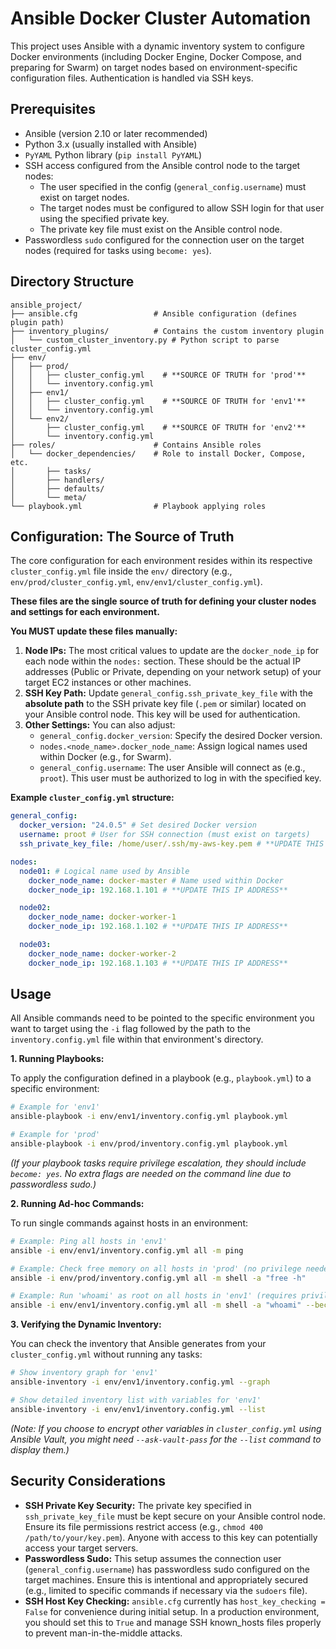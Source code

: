 # Ansible Docker Cluster Automation

This project uses Ansible with a dynamic inventory system to configure Docker environments (including Docker Engine, Docker Compose, and preparing for Swarm) on target nodes based on environment-specific configuration files. Authentication is handled via SSH keys.

## Prerequisites

- Ansible (version 2.10 or later recommended)
- Python 3.x (usually installed with Ansible)
- `PyYAML` Python library (`pip install PyYAML`)
- SSH access configured from the Ansible control node to the target nodes:
    - The user specified in the config (`general_config.username`) must exist on target nodes.
    - The target nodes must be configured to allow SSH login for that user using the specified private key.
    - The private key file must exist on the Ansible control node.
- Passwordless `sudo` configured for the connection user on the target nodes (required for tasks using `become: yes`).

## Directory Structure

```
ansible_project/
├── ansible.cfg                 # Ansible configuration (defines plugin path)
├── inventory_plugins/          # Contains the custom inventory plugin
│   └── custom_cluster_inventory.py # Python script to parse cluster_config.yml
├── env/
│   ├── prod/
│   │   ├── cluster_config.yml    # **SOURCE OF TRUTH for 'prod'**
│   │   └── inventory.config.yml
│   ├── env1/
│   │   ├── cluster_config.yml    # **SOURCE OF TRUTH for 'env1'**
│   │   └── inventory.config.yml
│   └── env2/
│       ├── cluster_config.yml    # **SOURCE OF TRUTH for 'env2'**
│       └── inventory.config.yml
├── roles/                      # Contains Ansible roles
│   └── docker_dependencies/    # Role to install Docker, Compose, etc.
│       ├── tasks/
│       ├── handlers/
│       ├── defaults/
│       └── meta/
└── playbook.yml                # Playbook applying roles
```

## Configuration: The Source of Truth

The core configuration for each environment resides within its respective `cluster_config.yml` file inside the `env/` directory (e.g., `env/prod/cluster_config.yml`, `env/env1/cluster_config.yml`).

**These files are the single source of truth for defining your cluster nodes and settings for each environment.**

**You MUST update these files manually:**

1.  **Node IPs:** The most critical values to update are the `docker_node_ip` for each node within the `nodes:` section. These should be the actual IP addresses (Public or Private, depending on your network setup) of your target EC2 instances or other machines.
2.  **SSH Key Path:** Update `general_config.ssh_private_key_file` with the **absolute path** to the SSH private key file (`.pem` or similar) located on your Ansible control node. This key will be used for authentication.
3.  **Other Settings:** You can also adjust:
    - `general_config.docker_version`: Specify the desired Docker version.
    - `nodes.<node_name>.docker_node_name`: Assign logical names used within Docker (e.g., for Swarm).
    - `general_config.username`: The user Ansible will connect as (e.g., `proot`). This user must be authorized to log in with the specified key.

**Example `cluster_config.yml` structure:**

```yaml
general_config:
  docker_version: "24.0.5" # Set desired Docker version
  username: proot # User for SSH connection (must exist on targets)
  ssh_private_key_file: /home/user/.ssh/my-aws-key.pem # **UPDATE THIS ABSOLUTE PATH**

nodes:
  node01: # Logical name used by Ansible
    docker_node_name: docker-master # Name used within Docker
    docker_node_ip: 192.168.1.101 # **UPDATE THIS IP ADDRESS**

  node02:
    docker_node_name: docker-worker-1
    docker_node_ip: 192.168.1.102 # **UPDATE THIS IP ADDRESS**

  node03:
    docker_node_name: docker-worker-2
    docker_node_ip: 192.168.1.103 # **UPDATE THIS IP ADDRESS**
```

## Usage

All Ansible commands need to be pointed to the specific environment you want to target using the `-i` flag followed by the path to the `inventory.config.yml` file within that environment's directory.


**1. Running Playbooks:**

To apply the configuration defined in a playbook (e.g., `playbook.yml`) to a specific environment:

```bash
# Example for 'env1'
ansible-playbook -i env/env1/inventory.config.yml playbook.yml

# Example for 'prod'
ansible-playbook -i env/prod/inventory.config.yml playbook.yml
```
*(If your playbook tasks require privilege escalation, they should include `become: yes`. No extra flags are needed on the command line due to passwordless sudo.)*

**2. Running Ad-hoc Commands:**

To run single commands against hosts in an environment:

```bash
# Example: Ping all hosts in 'env1'
ansible -i env/env1/inventory.config.yml all -m ping

# Example: Check free memory on all hosts in 'prod' (no privilege needed)
ansible -i env/prod/inventory.config.yml all -m shell -a "free -h"

# Example: Run 'whoami' as root on all hosts in 'env1' (requires privilege)
ansible -i env/env1/inventory.config.yml all -m shell -a "whoami" --become
```

**3. Verifying the Dynamic Inventory:**

You can check the inventory that Ansible generates from your `cluster_config.yml` without running any tasks:

```bash
# Show inventory graph for 'env1'
ansible-inventory -i env/env1/inventory.config.yml --graph

# Show detailed inventory list with variables for 'env1'
ansible-inventory -i env/env1/inventory.config.yml --list
```
*(Note: If you choose to encrypt *other* variables in `cluster_config.yml` using Ansible Vault, you might need `--ask-vault-pass` for the `--list` command to display them.)*

## Security Considerations

- **SSH Private Key Security:** The private key specified in `ssh_private_key_file` must be kept secure on your Ansible control node. Ensure its file permissions restrict access (e.g., `chmod 400 /path/to/your/key.pem`). Anyone with access to this key can potentially access your target servers.
- **Passwordless Sudo:** This setup assumes the connection user (`general_config.username`) has passwordless sudo configured on the target machines. Ensure this is intentional and appropriately secured (e.g., limited to specific commands if necessary via the `sudoers` file).
- **SSH Host Key Checking:** `ansible.cfg` currently has `host_key_checking = False` for convenience during initial setup. In a production environment, you should set this to `True` and manage SSH known_hosts files properly to prevent man-in-the-middle attacks.

